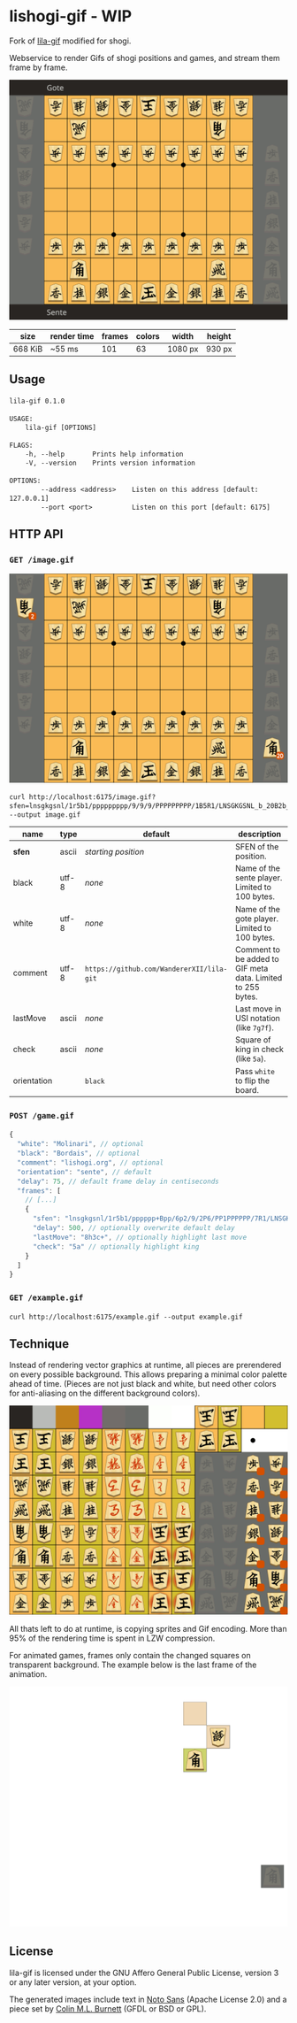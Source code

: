 # lishogi-gif - WIP

Fork of [lila-gif](https://github.com/niklasf/lila-gif) modified for shogi.

Webservice to render Gifs of shogi positions and games, and stream them
frame by frame.

![Example](/example.gif)

| size    | render time | frames | colors | width   | height |
| ------- | ----------- | ------ | ------ | ------- | ------ |
| 668 KiB | ~55 ms      | 101    | 63     | 1080 px | 930 px |

## Usage

```
lila-gif 0.1.0

USAGE:
    lila-gif [OPTIONS]

FLAGS:
    -h, --help       Prints help information
    -V, --version    Prints version information

OPTIONS:
        --address <address>    Listen on this address [default: 127.0.0.1]
        --port <port>          Listen on this port [default: 6175]
```

## HTTP API

### `GET /image.gif`

![Game thumbnail](/image.gif)

```
curl http://localhost:6175/image.gif?sfen=lnsgkgsnl/1r5b1/ppppppppp/9/9/9/PPPPPPPPP/1B5R1/LNSGKGSNL_b_20B2b_1 --output image.gif
```

| name        | type  | default                                   | description                                                 |
| ----------- | ----- | ----------------------------------------- | ----------------------------------------------------------- |
| **sfen**    | ascii | _starting position_                       | SFEN of the position.                                       |
| black       | utf-8 | _none_                                    | Name of the sente player. Limited to 100 bytes.             |
| white       | utf-8 | _none_                                    | Name of the gote player. Limited to 100 bytes.              |
| comment     | utf-8 | `https://github.com/WandererXII/lila-git` | Comment to be added to GIF meta data. Limited to 255 bytes. |
| lastMove    | ascii | _none_                                    | Last move in USI notation (like `7g7f`).                    |
| check       | ascii | _none_                                    | Square of king in check (like `5a`).                        |
| orientation |       | `black`                                   | Pass `white` to flip the board.                             |

### `POST /game.gif`

```javascript
{
  "white": "Molinari", // optional
  "black": "Bordais", // optional
  "comment": "lishogi.org", // optional
  "orientation": "sente", // default
  "delay": 75, // default frame delay in centiseconds
  "frames": [
    // [...]
    {
      "sfen": "lnsgkgsnl/1r5b1/pppppp+Bpp/6p2/9/2P6/PP1PPPPPP/7R1/LNSGKGSNL w - 4",
      "delay": 500, // optionally overwrite default delay
      "lastMove": "8h3c+", // optionally highlight last move
      "check": "5a" // optionally highlight king
    }
  ]
}
```

### `GET /example.gif`

```
curl http://localhost:6175/example.gif --output example.gif
```

## Technique

Instead of rendering vector graphics at runtime, all pieces are prerendered
on every possible background. This allows preparing a minimal color palette
ahead of time. (Pieces are not just black and white, but need other colors
for anti-aliasing on the different background colors).

![Sprite](/theme/sprite.gif)

All thats left to do at runtime, is copying sprites and Gif encoding.
More than 95% of the rendering time is spent in LZW compression.

For animated games, frames only contain the changed squares on transparent
background. The example below is the last frame of the animation.

![Example frame](/example-frame.gif)

## License

lila-gif is licensed under the GNU Affero General Public License, version 3 or
any later version, at your option.

The generated images include text in
[Noto Sans](https://fonts.google.com/specimen/Noto+Sans) (Apache License 2.0)
and a piece set by
[Colin M.L. Burnett](https://en.wikipedia.org/wiki/User:Cburnett)
(GFDL or BSD or GPL).
